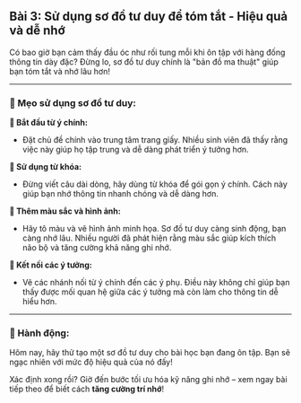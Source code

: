 ## Bài 3: Sử dụng sơ đồ tư duy để tóm tắt - Hiệu quả và dễ nhớ

Có bao giờ bạn cảm thấy đầu óc như rối tung mỗi khi ôn tập với hàng đống thông tin dày đặc? Đừng lo, sơ đồ tư duy chính là "bản đồ ma thuật" giúp bạn tóm tắt và nhớ lâu hơn!

---

### 📌 Mẹo sử dụng sơ đồ tư duy:

**🔹 Bắt đầu từ ý chính:**
- Đặt chủ đề chính vào trung tâm trang giấy. Nhiều sinh viên đã thấy rằng việc này giúp họ tập trung và dễ dàng phát triển ý tưởng hơn.

**🔹 Sử dụng từ khóa:**
- Đừng viết câu dài dòng, hãy dùng từ khóa để gói gọn ý chính. Cách này giúp bạn nhớ thông tin nhanh chóng và dễ dàng hơn.

**🔹 Thêm màu sắc và hình ảnh:**
- Hãy tô màu và vẽ hình ảnh minh họa. Sơ đồ tư duy càng sinh động, bạn càng nhớ lâu. Nhiều người đã phát hiện rằng màu sắc giúp kích thích não bộ và tăng cường khả năng ghi nhớ.

**🔹 Kết nối các ý tưởng:**
- Vẽ các nhánh nối từ ý chính đến các ý phụ. Điều này không chỉ giúp bạn thấy được mối quan hệ giữa các ý tưởng mà còn làm cho thông tin dễ hiểu hơn.

---

### 🚀 Hành động:

Hôm nay, hãy thử tạo một sơ đồ tư duy cho bài học bạn đang ôn tập. Bạn sẽ ngạc nhiên với mức độ hiệu quả của nó đấy!

Xác định xong rồi? Giờ đến bước tối ưu hóa kỹ năng ghi nhớ – xem ngay bài tiếp theo để biết cách **tăng cường trí nhớ**!